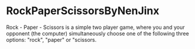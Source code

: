 # RockPaperScissorsByNenJinx
Rock - Paper - Scissors is a simple two player game, where you and your opponent (the computer) simultaneously choose one of the following three options: "rock", "paper" or "scissors.
